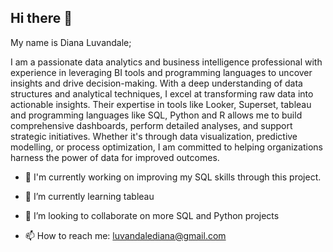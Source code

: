## Hi there 👋
My name is Diana Luvandale; 

I am a passionate data analytics and business intelligence professional with experience in leveraging BI tools and programming languages  to uncover insights and drive decision-making. With a deep understanding of data structures and analytical techniques, I excel at transforming raw data into actionable insights. Their expertise in tools  like Looker, Superset, tableau and programming languages like SQL, Python and R allows me to build comprehensive dashboards, perform detailed analyses, and support strategic initiatives. Whether it's through data visualization, predictive modelling, or process optimization, I am committed to helping organizations harness the power of data for improved outcomes.

 
- 🔭 I'm currently working on improving my SQL skills through this project.

- 🌱 I’m currently learning tableau
- 👯 I’m looking to collaborate on more SQL and Python projects
- 📫 How to reach me: luvandalediana@gmail.com

<!--
**Luvandale/Luvandale** is a ✨ _special_ ✨ repository because its `README.md` (this file) appears on your GitHub profile.

Here are some ideas to get you started:

- 🔭 I’m currently working on ...
- 🌱 I’m currently learning ...
- 👯 I’m looking to collaborate on ...
- 🤔 I’m looking for help with ...
- 💬 Ask me about ...
- 📫 How to reach me: ...
- 😄 Pronouns: ...
- ⚡ Fun fact: ...
-->
